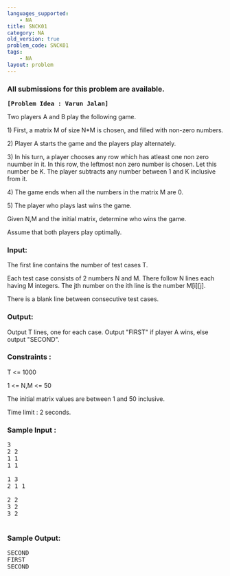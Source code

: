 ```yaml
---
languages_supported:
    - NA
title: SNCK01
category: NA
old_version: true
problem_code: SNCK01
tags:
    - NA
layout: problem
---
```

###  All submissions for this problem are available. 

<pre><b>[Problem Idea : Varun Jalan]</b>
</pre>
Two players A and B play the following game.

1\) First, a matrix M of size N\*M is chosen, and filled with non-zero numbers.

2\) Player A starts the game and the players play alternately.

3\) In his turn, a player chooses any row which has atleast one non zero nuumber in it. In this row, the leftmost non zero number is chosen. Let this number be K. The player subtracts any number between 1 and K inclusive from it.

4\) The game ends when all the numbers in the matrix M are 0.

5\) The player who plays last wins the game.

Given N,M and the initial matrix, determine who wins the game.

Assume that both players play optimally.

### Input:

The first line contains the number of test cases T.

Each test case consists of 2 numbers N and M. There follow N lines each having M integers. The jth number on the ith line is the number M\[i\]\[j\].

There is a blank line between consecutive test cases.

### Output:

Output T lines, one for each case. Output "FIRST" if player A wins, else output "SECOND".

### Constraints :

T <= 1000

1 <= N,M <= 50

The initial matrix values are between 1 and 50 inclusive.

Time limit : 2 seconds.

### Sample Input :

<pre>3
2 2
1 1
1 1

1 3
2 1 1

2 2
3 2
3 2

</pre>
### Sample Output:

<pre>SECOND
FIRST
SECOND
<br></br><br></br><br></br>
</pre>